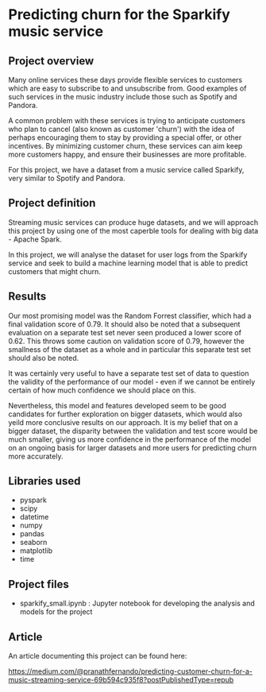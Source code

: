 # Predicting churn for the Sparkify music service

## Project overview
Many online services these days provide flexible services to customers which are easy to subscribe to and unsubscribe from. Good examples of such services in the music industry include those such as Spotify and Pandora.

A common problem with these services is trying to anticipate customers who plan to cancel (also known as customer 'churn') with the idea of perhaps encouraging them to stay by providing a special offer, or other incentives. By minimizing customer churn, these services can aim keep more customers happy, and ensure their businesses are more profitable.

For this project, we have a dataset from a music service called Sparkify, very similar to Spotify and Pandora.

## Project definition
Streaming music services can produce huge datasets, and we will approach this project by using one of the most caperble tools for dealing with big data - Apache Spark.

In this project, we will analyse the dataset for user logs from the Sparkify service and seek to build a machine learning model that is able to predict customers that might churn.

## Results

Our most promising model was the Random Forrest classifier, which had a final validation score of 0.79. It should also be noted that a subsequent evaluation on a separate test set never seen produced a lower score of 0.62. This throws some caution on validation score of 0.79, however the smallness of the dataset as a whole and in particular this separate test set should also be noted.

It was certainly very useful to have a separate test set of data to question the validity of the performance of our model - even if we cannot be entirely certain of how much confidence we should place on this.

Nevertheless, this model and features developed seem to be good candidates for further exploration on bigger datasets, which would also yeild more conclusive results on our approach. It is my belief that on a bigger dataset, the disparity between the validation and test score would be much smaller, giving us more confidence in the performance of the model on an ongoing basis for larger datasets and more users for predicting churn more accurately.

## Libraries used

- pyspark
- scipy
- datetime
- numpy
- pandas
- seaborn
- matplotlib
- time

## Project files

- sparkify_small.ipynb : Jupyter notebook for developing the analysis and models for the project

## Article

An article documenting this project can be found here:

https://medium.com/@pranathfernando/predicting-customer-churn-for-a-music-streaming-service-69b594c935f8?postPublishedType=repub
